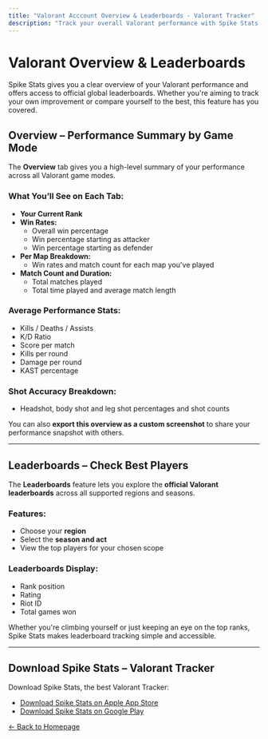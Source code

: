 ```yaml
---
title: "Valorant Acccount Overview & Leaderboards - Valorant Tracker"
description: "Track your overall Valorant performance with Spike Stats. See win rates by map and mode, combat stats, and explore global leaderboards by region and season."
---
```


# Valorant Overview & Leaderboards

Spike Stats gives you a clear overview of your Valorant performance and offers access to official global leaderboards. Whether you're aiming to track your own improvement or compare yourself to the best, this feature has you covered.

## Overview – Performance Summary by Game Mode

The **Overview** tab gives you a high-level summary of your performance across all Valorant game modes.

### What You’ll See on Each Tab:

- **Your Current Rank**
- **Win Rates:**
  - Overall win percentage
  - Win percentage starting as attacker
  - Win percentage starting as defender
- **Per Map Breakdown:**
  - Win rates and match count for each map you've played
- **Match Count and Duration:**
  - Total matches played
  - Total time played and average match length

### Average Performance Stats:
- Kills / Deaths / Assists
- K/D Ratio
- Score per match
- Kills per round
- Damage per round
- KAST percentage

### Shot Accuracy Breakdown:
- Headshot, body shot and leg shot percentages and shot counts

You can also **export this overview as a custom screenshot** to share your performance snapshot with others.

---

## Leaderboards – Check Best Players

The **Leaderboards** feature lets you explore the **official Valorant leaderboards** across all supported regions and seasons.

### Features:
- Choose your **region**
- Select the **season and act**
- View the top players for your chosen scope

### Leaderboards Display:
- Rank position
- Rating
- Riot ID
- Total games won

Whether you're climbing yourself or just keeping an eye on the top ranks, Spike Stats makes leaderboard tracking simple and accessible.

---

## Download Spike Stats – Valorant Tracker

Download Spike Stats, the best Valorant Tracker:

- [Download Spike Stats on Apple App Store](https://apps.apple.com/us/app/spike-stats-for-valorant/id1541123839)  
- [Download Spike Stats on Google Play](https://play.google.com/store/apps/details?id=crocusgames.com.spikestats)

[← Back to Homepage](/)
